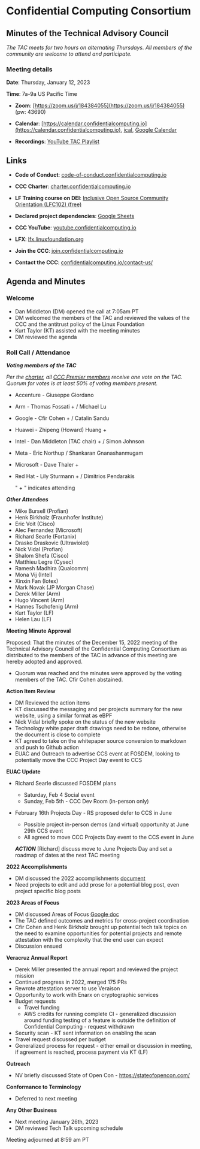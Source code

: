 # Confidential Computing Consortium

## Minutes of the Technical Advisory Council

*The TAC meets for two hours on alternating Thursdays. All members of the community are welcome to attend and participate.*

### Meeting details

**Date**: Thursday, January 12, 2023

**Time**: 7a-9a US Pacific Time

* **Zoom**: [https://zoom.us/j/184384055](https://zoom.us/j/184384055) (pw: 43690)

* **Calendar**: [https://calendar.confidentialcomputing.io](https://calendar.confidentialcomputing.io),
[ical](https://calendar.google.com/calendar/ical/c\_c0pcihr7n2n1k3a38i32d9ag10%40group.calendar.google.com/public/basic.ics),
[Google Calendar](https://calendar.google.com/calendar/u/0/r?cid=c\_c0pcihr7n2n1k3a38i32d9ag10@group.calendar.google.com)

* **Recordings**: [YouTube TAC Playlist](https://www.youtube.com/playlist?list=PLmfkUJc39uMjaB\_I1dYW72I44kr9QzG\_B)

## Links

* **Code of Conduct**: [code-of-conduct.confidentialcomputing.io](https://code-of-conduct.confidentialcomputing.io)

* **CCC Charter**: [charter.confidentialcomputing.io](https://charter.confidentialcomputing.io)

* **LF Training course on DEI**: [Inclusive Open Source Community Orientation (LFC102) (free)](https://training.linuxfoundation.org/training/inclusive-open-source-community-orientation-lfc102/)

* **Declared project dependencies**: [Google Sheets](https://docs.google.com/spreadsheets/d/1UKnbbGWXYLjnPZsox3zmYo59nv3XSXjePfas5E2fER0/edit#gid=0)

* **CCC YouTube**: [youtube.confidentialcomputing.io](https://youtube.confidentialcomputing.io)

* **LFX**: [lfx.linuxfoundation.org](https://lfx.linuxfoundation.org)

* **Join the CCC**: [join.confidentialcomputing.io](https://join.confidentialcomputing.io)

* **Contact the CCC**: [confidentialcomputing.io/contact-us/](https://confidentialcomputing.io/contact-us/)

## Agenda and Minutes

### Welcome

* Dan Middleton (DM) opened the call at 7:05am PT
* DM welcomed the members of the TAC and reviewed the values of the CCC and the antitrust policy of the Linux Foundation
* Kurt Taylor (KT) assisted with the meeting minutes
* DM reviewed the agenda

### Roll Call / Attendance

***Voting members of the TAC***

*Per the [charter](https://charter.confidentialcomputing.io), all [CCC Premier members](https://confidentialcomputing.io/members/) receive one vote on the TAC. Quorum for votes is at least 50% of voting members present.*

* Accenture - Giuseppe Giordano
* Arm - Thomas Fossati +  / Michael Lu
* Google - Cfir Cohen + / Catalin Sandu
* Huawei - Zhipeng (Howard) Huang +
* Intel - Dan Middleton (TAC chair) + / Simon Johnson
* Meta - Eric Northup  / Shankaran Gnanashanmugam
* Microsoft - Dave Thaler +
* Red Hat - Lily Sturmann + / Dimitrios Pendarakis

   " + " indicates attending

***Other Attendees***

* Mike Bursell (Profian)
* Henk Birkholz (Fraunhofer Institute)
* Eric Voit (Cisco)
* Alec Fernandez (Microsoft)
* Richard Searle (Fortanix)
* Drasko Draskovic (Ultraviolet)
* Nick Vidal (Profian)
* Shalom Shefa (Cisco)
* Matthieu Legre (Cysec)
* Ramesh Madhira (Qualcomm)
* Mona Vij (Intel)
* Xinxin Fan (Iotex)
* Mark Novak (JP Morgan Chase)
* Derek Miller (Arm)
* Hugo Vincent (Arm)
* Hannes Tschofenig (Arm)
* Kurt Taylor (LF)
* Helen Lau (LF)


**Meeting Minute Approval**

Proposed: That the minutes of the December 15, 2022 meeting of the Technical Advisory Council of the Confidential Computing Consortium as distributed to the members of the TAC in advance of this meeting are hereby adopted and approved.

* Quorum was reached and the minutes were approved by the voting members of the TAC. Cfir Cohen abstained.

**Action Item Review**

* DM Reviewed the action items
* KT discussed the messaging and per projects summary for the new website, using a similar format as eBPF
* Nick Vidal briefly spoke on the status of the new website
* Technology white paper draft drawings need to be redone, otherwise the document is close to complete
* KT agreed to take on the whitepaper source conversion to markdown and push to Github action
* EUAC and Outreach to advertise CCS event at FOSDEM, looking to potentially move the CCC Project Day event to CCS

**EUAC Update**

* Richard Searle discussed FOSDEM plans
  * Saturday, Feb 4 Social event
  * Sunday, Feb 5th - CCC Dev Room (in-person only)
* February 16th Projects Day - RS proposed defer to CCS in June
  * Possible project in-person demos (and virtual) opportunity at June 29th CCS event
  * All agreed to move CCC Projects Day event to the CCS event in June
  
  ***ACTION*** [Richard] discuss move to June Projects Day and set a roadmap of dates at the next TAC meeting

**2022 Accomplishments**

* DM discussed the 2022 accomplishments [document](https://docs.google.com/document/d/1S6Ytq0Ie0ZZegMG2rJQOrIW6UjrLO-4OVkPwqAg03c8/edit#heading=h.4m59p0rn1tdp)
* Need projects to edit and add prose for a potential blog post, even project specific blog posts

**2023 Areas of Focus**

* DM discussed Areas of Focus [Google doc](https://docs.google.com/document/d/1BLsI0hv9ybHl-FBNqHp6bJzy6ng8yKs__556bTqBswc/edit)
* The TAC defined outcomes and metrics for cross-project coordination
* Cfir Cohen and Henk Birkholz brought up potential tech talk topics on the need to examine opportunities for potential projects and remote attestation with the complexity that the end user can expect
* Discussion ensued

**Veracruz Annual Report**

* Derek Miller presented the annual report and reviewed the project mission
* Continued progress in 2022, merged 175 PRs
* Rewrote attestation server to use Veraison
* Opportunity to work with Enarx on cryptographic services
* Budget requests
  * Travel funding
  * AWS credits for running complete CI - generalized discussion around funding testing of a feature is outside the definition of Confidential Computing - request withdrawn
* Security scan - KT sent information on enabling the scan
* Travel request discussed per budget
* Generalized process for request - either email or discussion in meeting, if agreement is reached, process payment via KT (LF)

**Outreach**
* NV briefly discussed State of Open Con - https://stateofopencon.com/

**Conformance to Terminology**

* Deferred to next meeting

**Any Other Business**

* Next meeting January 26th, 2023
* DM reviewed Tech Talk upcoming schedule

Meeting adjourned at 8:59 am PT
